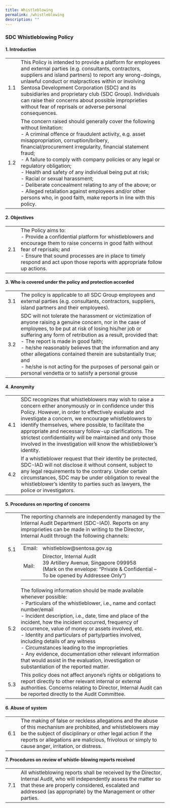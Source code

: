 ```yaml
---
title: Whistleblowing
permalink: /whistleblowing
description: ""
---
```

### **SDC Whistleblowing Policy**

#### **1. Introduction**
<table class="WBpage_style">
  <tr>
    <td>1.1</td>
    <td>
      This Policy is intended to provide a platform for employees and external parties (e.g. consultants, contractors, suppliers and island partners) to report any wrong-doings, unlawful conduct or malpractices within or involving Sentosa Development Corporation (SDC) and its subsidiaries and proprietary club (SDC Group). Individuals can raise their concerns about possible improprieties without fear of reprisals or adverse personal consequences.
    </td>
  </tr>
  <tr>
    <td>1.2</td>
    <td>
      The concern raised should generally cover the following without limitation:<br>
    - A criminal offence or fraudulent activity, e.g. asset misappropriation, corruption/bribery, financial/procurement irregularity, financial statement fraud;<br>
    - A failure to comply with company policies or any legal or regulatory obligation;<br>
    - Health and safety of any individual being put at risk;<br>
    - Racial or sexual harassment;<br>
    - Deliberate concealment relating to any of the above; or<br>
    - Alleged retaliation against employees and/or other persons who, in good faith, make reports in line with this policy.
    </td>
  </tr>
</table>

#### **2. Objectives**
<table class="WBpage_style">
  <tr>
    <td>2.1</td>
    <td>
      The Policy aims to:<br>
    - Provide a confidential platform for whistleblowers and encourage them to raise concerns in good faith without fear of reprisals; and<br>
    - Ensure that sound processes are in place to timely respond and act upon those reports with appropriate follow up actions.
    </td>
  </tr>
</table>

#### **3. Who is covered under the policy and protection accorded**
<table class="WBpage_style">
  <tr>
    <td>3.1</td>
    <td>
      The policy is applicable to all SDC Group employees and external parties (e.g. consultants, contractors, suppliers, island partners and their employees).
    </td>
  </tr>
  <tr>
    <td>3.2</td>
    <td>
      SDC will not tolerate the harassment or victimization of anyone raising a genuine concern, nor in the case of employees, to be put at risk of losing his/her job or suffering any form of retribution as a result, provided that:<br>
    - The report is made in good faith;<br>
    - he/she reasonably believes that the information and any other allegations contained therein are substantially true; and<br>
    - he/she is not acting for the purposes of personal gain or personal vendetta or to satisfy a personal grouse
    </td>
  </tr>
</table>

#### **4. Anonymity**
<table class="WBpage_style">
  <tr>
    <td>4.1</td>
    <td>
      SDC recognizes that whistleblowers may wish to raise a concern either anonymously or in confidence under this Policy. However, in order to effectively evaluate and               investigate a concern, we encourage whistleblowers to identify themselves, where possible, to facilitate the appropriate and necessary follow-up clarifications. The             strictest confidentiality will be maintained and only those involved in the investigation will know the whistleblower’s identity.
    </td>
  </tr>
  <tr>
    <td>4.2</td>
    <td>
      If a whistleblower request that their identity be protected, SDC-IAD will not disclose it without consent, subject to any legal requirements to the contrary. Under certain       circumstances, SDC may be under obligation to reveal the whistleblower’s identity to parties such as lawyers, the police or investigators.
    </td>
  </tr>
</table>

#### **5. Procedures on reporting of concerns**
<table class="WBpage_style">
  <tr>
    <td>5.1</td>
    <td>
      The reporting channels are independently managed by the Internal Audit Department (SDC-IAD). Reports on any improprieties can be made in writing to the Director, Internal       Audit through the following channels:<br>
      <table>
        <tr>
          <td>Email:</td>
          <td>whistleblow@sentosa.gov.sg</td>
        </tr> 
        <tr>
          <td>Mail:</td>
          <td>Director, Internal Audit <br>39 Artillery Avenue, Singapore 099958 <br>(Mark on the envelope: “Private & Confidential – To be opened by Addressee Only”)</td>
        </tr> 
      </table> 
    </td>
  </tr>
  <tr>
    <td>5.2</td>
    <td>
      The following information should be made available whenever possible:<br>
    - Particulars of the whistleblower, i.e., name and contact number/email<br>
    - Incident description, i.e., date, time and place of the incident, how the incident occurred, frequency of occurrence, value of money or assets involved, etc.<br>
    - Identity and particulars of party/parties involved, including details of any witness<br>
    - Circumstances leading to the improprieties<br>
    - Any evidence, documentation other relevant information that would assist in the evaluation, investigation or substantiation of the reported matter.
    </td>
  </tr>
   <tr>
    <td>5.3</td>
    <td>
      This policy does not affect anyone’s rights or obligations to report directly to other relevant internal or external authorities. Concerns relating to Director, Internal         Audit can be reported directly to the Audit Committee.
    </td>
  </tr>
</table>

#### **6. Abuse of system**
<table class="WBpage_style">
  <tr>
    <td>6.1</td>
    <td>
      The making of false or reckless allegations and the abuse of this mechanism are prohibited, and whistleblowers may be the subject of disciplinary or other legal action if       the reports or allegations are malicious, frivolous or simply to cause anger, irritation, or distress.
    </td>
  </tr>
</table>

#### **7. Procedures on review of whistle-blowing reports received**
<table class="WBpage_style">
  <tr>
    <td>7.1</td>
    <td>
      All whistleblowing reports shall be received by the Director, Internal Audit, who will independently assess the matter so that these are properly considered, escalated and       addressed (as appropriate) by the Management or other parties.
    </td>
  </tr>
</table>